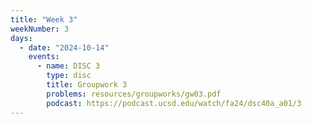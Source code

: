 ```yaml
---
title: "Week 3"
weekNumber: 3
days:
  - date: "2024-10-14"
    events:
      - name: DISC 3
        type: disc
        title: Groupwork 3
        problems: resources/groupworks/gw03.pdf
        podcast: https://podcast.ucsd.edu/watch/fa24/dsc40a_a01/3
---
```

